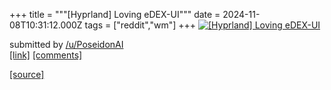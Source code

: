+++
title = """[Hyprland] Loving eDEX-UI"""
date = 2024-11-08T10:31:12.000Z
tags = ["reddit","wm"]
+++
[![[Hyprland] Loving eDEX-UI](https://preview.redd.it/klvd3culnnzd1.png?width=640&crop=smart&auto=webp&s=8eb61c0872b3f5dcde54c8239baa1f4d769e1cbd "[Hyprland] Loving eDEX-UI")](https://www.reddit.com/r/unixporn/comments/1gmfjat/hyprland_loving_edexui/)

submitted by [/u/PoseidonAI](https://www.reddit.com/user/PoseidonAI)  
[\[link\]](https://i.redd.it/klvd3culnnzd1.png) [\[comments\]](https://www.reddit.com/r/unixporn/comments/1gmfjat/hyprland_loving_edexui/)

[[source]](https://www.reddit.com/r/unixporn/comments/1gmfjat/hyprland_loving_edexui/)
